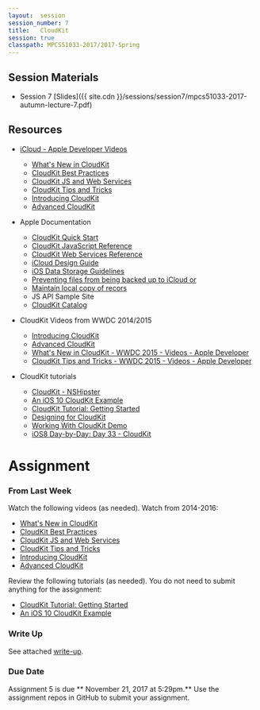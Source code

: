 ```yaml
---
layout:  session
session_number: 7
title:   CloudKit
session: true
classpath: MPCS51033-2017/2017-Spring
---
```


## Session Materials ##
* Session 7 [Slides]({{ site.cdn }}/sessions/session7/mpcs51033-2017-autumn-lecture-7.pdf)


## Resources ##
* [iCloud - Apple Developer Videos](https://developer.apple.com/icloud/)
  - [What's New in CloudKit](https://developer.apple.com/videos/play/wwdc2016/226/)
  - [CloudKit Best Practices](https://developer.apple.com/videos/play/wwdc2016/231/)
  - [CloudKit JS and Web Services](https://developer.apple.com/videos/play/wwdc2015/710/)
  - [CloudKit Tips and Tricks](https://developer.apple.com/videos/play/wwdc2015/715/)
  - [Introducing CloudKit](https://developer.apple.com/videos/play/wwdc2014/208/)
  - [Advanced CloudKit](https://developer.apple.com/videos/play/wwdc2014/231/)

* Apple Documentation
  - [CloudKit Quick Start](https://developer.apple.com/library/prerelease/ios/documentation/DataManagement/Conceptual/CloudKitQuickStart/Introduction/Introduction.html)
  - [CloudKit JavaScript Reference](https://developer.apple.com/library/prerelease/ios/documentation/CloudKitJS/Reference/CloudKitJavaScriptReference/index.html)
  - [CloudKit Web Services Reference](https://developer.apple.com/library/prerelease/ios/documentation/DataManagement/Conceptual/CloutKitWebServicesReference/Introduction/Introduction.html)
  - [iCloud Design Guide](https://developer.apple.com/library/ios/icloud_design_guide)
  - [iOS Data Storage Guidelines](https://developer.apple.com/icloud/documentation/data-storage/)
  - [Preventing files from being backed up to iCloud or](https://developer.apple.com/library/ios/qa/qa1719/)
  - [Maintain local copy of recors](https://developer.apple.com/library/content/documentation/DataManagement/Conceptual/CloudKitQuickStart/MaintainingaLocalCacheofCloudKitRecords/MaintainingaLocalCacheofCloudKitRecords.html)

  * JS API Sample Site
  - [CloudKit Catalog](https://cdn.apple-cloudkit.com/cloudkit-catalog/)

* CloudKit Videos from WWDC 2014/2015
  - [Introducing CloudKit](https://developer.apple.com/videos/play/wwdc2014/208/)
  - [Advanced CloudKit](https://developer.apple.com/videos/play/wwdc2014/231/)
  - [What's New in CloudKit - WWDC 2015 - Videos - Apple Developer](https://developer.apple.com/videos/play/wwdc2015/704/)
  - [CloudKit Tips and Tricks - WWDC 2015 - Videos - Apple Developer](https://developer.apple.com/videos/play/wwdc2015/715/)

* CloudKit tutorials
  - [CloudKit - NSHipster](http://nshipster.com/cloudkit/)
  - [An iOS 10 CloudKit Example](http://www.techotopia.com/index.php/An_iOS_8_CloudKit_Example)
  -  [CloudKit Tutorial: Getting Started](https://www.raywenderlich.com/134694/cloudkit-tutorial-getting-started)
  - [Designing for CloudKit](https://developer.apple.com/library/ios/documentation/General/Conceptual/iCloudDesignGuide/DesigningforCloudKit/DesigningforCloudKit.html)
  - [Working With CloudKit Demo](http://www.appcoda.com/cloudkit-introduction-tutorial/)
  - [iOS8 Day-by-Day: Day 33 - CloudKit](http://www.shinobicontrols.com/blog/posts/2014/10/15/ios8-day-by-day-day-33-cloudkit)


Assignment
============
### From Last Week ###
Watch the following videos (as needed).  Watch from 2014-2016:
- [What's New in CloudKit](https://developer.apple.com/videos/play/wwdc2016/226/)
- [CloudKit Best Practices](https://developer.apple.com/videos/play/wwdc2016/231/)
- [CloudKit JS and Web Services](https://developer.apple.com/videos/play/wwdc2015/710/)
- [CloudKit Tips and Tricks](https://developer.apple.com/videos/play/wwdc2015/715/)
- [Introducing CloudKit](https://developer.apple.com/videos/play/wwdc2014/208/)
- [Advanced CloudKit](https://developer.apple.com/videos/play/wwdc2014/231/)

Review the following tutorials (as needed).  You do not need to submit anything for the assignment:
  -  [CloudKit Tutorial: Getting Started](https://www.raywenderlich.com/134694/cloudkit-tutorial-getting-started)
  - [An iOS 10 CloudKit Example](http://www.techotopia.com/index.php/An_iOS_8_CloudKit_Example)

### Write Up ###
See attached [write-up](mpcs51033-2017-autumn-assignment5.pdf).

### Due Date ####
Assignment 5 is due ** November 21, 2017 at 5:29pm.** Use the assignment repos in GitHub to submit your assignment.
